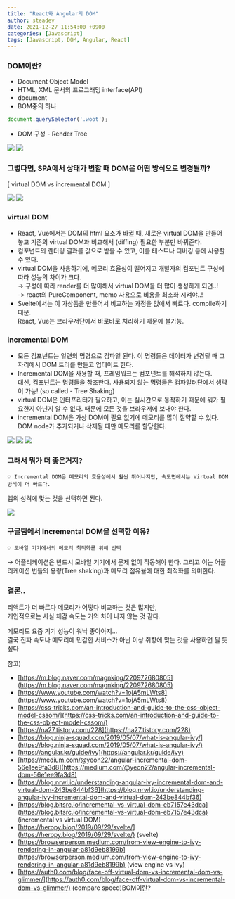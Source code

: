 ```yaml
---
title: "React와 Angular의 DOM"
author: steadev
date: 2021-12-27 11:54:00 +0900
categories: [Javascript]
tags: [Javascript, DOM, Angular, React]
---
```



### **DOM이란?**

-   Document Object Model
-   HTML, XML 문서의 프로그래밍 interface(API)
-   document
-   BOM중의 하나

```javascript
document.querySelector('.woot');
```

-   DOM 구성 - Render Tree

<img src="https://steadev.github.io/assets/images/js/2021-12-27-1.png" />
<img src="https://steadev.github.io/assets/images/js/2021-12-27-2.png" />

### **그렇다면, SPA에서 상태가 변할 때 DOM은 어떤 방식으로 변경될까?**

\[ virtual DOM vs incremental DOM \]

<img src="https://steadev.github.io/assets/images/js/2021-12-27-3.png" />
<img src="https://steadev.github.io/assets/images/js/2021-12-27-4.png" />

### **virtual DOM**

-   React, Vue에서는 DOM의 html 요소가 바뀔 때, 새로운 virtual DOM을 만들어 놓고 기존의 virtual DOM과 비교해서 (diffing) 필요한 부분만 바꿔준다.
-   컴포넌트의 렌더링 결과를 값으로 받을 수 있고, 이를 테스트나 디버깅 등에 사용할 수 있다.
-   virtual DOM을 사용하기에, 메모리 효율성이 떨어지고 개발자의 컴포넌트 구성에 따라 성능의 차이가 크다.  
    → 구성에 따라 render를 더 많이해서 virtual DOM을 더 많이 생성하게 되면..!  
    \-> react의 PureComponent, memo 사용으로 비용을 최소화 시켜야..!
-   Svelte에서는 이 가상돔을 만들어서 비교하는 과정을 없애서 빠르다. compile하기 때문.  
    React, Vue는 브라우저단에서 바로바로 처리하기 때문에 불가능.

### **incremental DOM**

-   모든 컴포넌트는 일련의 명령으로 컴파일 된다. 이 명령들은 데이터가 변경될 때 그 자리에서 DOM 트리를 만들고 업데이트 한다.
-   Incremental DOM을 사용할 때, 프레임워크는 컴포넌트를 해석하지 않는다.  
    대신, 컴포넌트는 명령들을 참조한다. 사용되지 않는 명령들은 컴파일러단에서 생략이 가능! (so called - Tree Shaking)
-   virtual DOM은 인터프리터가 필요하고, 이는 실시간으로 동작하기 때문에 뭐가 필요한지 아닌지 알 수 없다. 때문에 모든 것을 브라우저에 보내야 한다.
-   incremental DOM은 가상 DOM이 필요 없기에 메모리를 많이 절약할 수 있다. DOM node가 추가되거나 삭제될 때만 메모리를 할당한다.

<img src="https://steadev.github.io/assets/images/js/2021-12-27-5.png" />
<img src="https://steadev.github.io/assets/images/js/2021-12-27-6.png" />
<img src="https://steadev.github.io/assets/images/js/2021-12-27-7.png" />

### **그래서 뭐가 더 좋은거지?**

```
💡 Incremental DOM은 메모리의 효율성에서 훨씬 뛰어나지만, 속도면에서는 Virtual DOM 방식이 더 빠르다.
```

앱의 성격에 맞는 것을 선택하면 된다.

<img src="https://steadev.github.io/assets/images/js/2021-12-27-8.png" />

### **구글팀에서 Incremental DOM을 선택한 이유?**

```
💡 모바일 기기에서의 메모리 최적화를 위해 선택
```

→ 어플리케이션은 반드시 모바일 기기에서 문제 없이 작동해야 한다. 그리고 이는 어플리케이션 번들의 용량(Tree shaking)과 메모리 점유율에 대한 최적화를 의미한다.

### **결론..**

리액트가 더 빠르다 메모리가 어떻다 비교하는 것은 많지만,  
개인적으로는 사실 체감 속도는 거의 차이 나지 않는 것 같다. 

메모리도 요즘 기기 성능이 워낙 좋아야지...  
결국 진짜 속도나 메모리에 민감한 서비스가 아닌 이상 취향에 맞는 것을 사용하면 될 듯 싶다

참고)

-   [https://m.blog.naver.com/magnking/220972680805](https://m.blog.naver.com/magnking/220972680805)
-   [https://www.youtube.com/watch?v=1ojA5mLWts8](https://www.youtube.com/watch?v=1ojA5mLWts8)
-   [https://css-tricks.com/an-introduction-and-guide-to-the-css-object-model-cssom/](https://css-tricks.com/an-introduction-and-guide-to-the-css-object-model-cssom/)
-   [https://na27.tistory.com/228](https://na27.tistory.com/228)
-   [https://blog.ninja-squad.com/2019/05/07/what-is-angular-ivy/](https://blog.ninja-squad.com/2019/05/07/what-is-angular-ivy/)
-   [https://angular.kr/guide/ivy](https://angular.kr/guide/ivy)
-   [https://medium.com/@yeon22/angular-incremental-dom-56e1ee9fa3d8](https://medium.com/@yeon22/angular-incremental-dom-56e1ee9fa3d8)
-   [https://blog.nrwl.io/understanding-angular-ivy-incremental-dom-and-virtual-dom-243be844bf36](https://blog.nrwl.io/understanding-angular-ivy-incremental-dom-and-virtual-dom-243be844bf36)
-   [https://blog.bitsrc.io/incremental-vs-virtual-dom-eb7157e43dca](https://blog.bitsrc.io/incremental-vs-virtual-dom-eb7157e43dca) (incremental vs virtual DOM)
-   [https://heropy.blog/2019/09/29/svelte/](https://heropy.blog/2019/09/29/svelte/) (svelte)
-   [https://browserperson.medium.com/from-view-engine-to-ivy-rendering-in-angular-a81d9eb8199b](https://browserperson.medium.com/from-view-engine-to-ivy-rendering-in-angular-a81d9eb8199b) (view engine vs ivy)
-   [https://auth0.com/blog/face-off-virtual-dom-vs-incremental-dom-vs-glimmer/](https://auth0.com/blog/face-off-virtual-dom-vs-incremental-dom-vs-glimmer/) (compare speed)BOM이란?